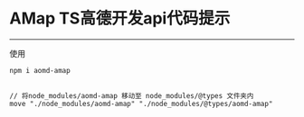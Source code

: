 # AMap TS高德开发api代码提示
---
使用
```
npm i aomd-amap


// 将node_modules/aomd-amap 移动至 node_modules/@types 文件夹内
move "./node_modules/aomd-amap" "./node_modules/@types/aomd-amap"

```